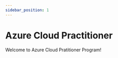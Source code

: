 ```yaml
---
sidebar_position: 1
---
```


# Azure Cloud Practitioner

Welcome to Azure Cloud Pratitioner Program!
